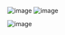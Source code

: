 ![image](https://github.com/user-attachments/assets/b6471123-d8a9-4c1b-8fe3-8d5b25a0999a)
![image](https://github.com/user-attachments/assets/4a97d796-8a90-4164-99cf-f12eb68edc2a)


![image](https://github.com/user-attachments/assets/e5d9714b-100c-4433-bbb6-c7f437c35f45)
